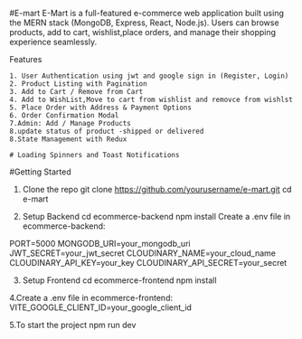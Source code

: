#E-mart
E-Mart is a full-featured e-commerce web application built using the MERN stack (MongoDB, Express, React, Node.js). Users can browse products, add to cart, wishlist,place orders,
and manage their shopping experience seamlessly.

 Features

    1. User Authentication using jwt and google sign in (Register, Login)
    2. Product Listing with Pagination
    3. Add to Cart / Remove from Cart
    4. Add to WishList,Move to cart from wishlist and removce from wishlst
    5. Place Order with Address & Payment Options
    6. Order Confirmation Modal
    7.Admin: Add / Manage Products 
    8.update status of product -shipped or delivered
    8.State Management with Redux

    # Loading Spinners and Toast Notifications

 #Getting Started
 1. Clone the repo
 git clone https://github.com/yourusername/e-mart.git
  cd e-mart

2. Setup Backend
cd ecommerce-backend
npm install
Create a .env file in ecommerce-backend:

PORT=5000
MONGODB_URI=your_mongodb_uri
JWT_SECRET=your_jwt_secret
CLOUDINARY_NAME=your_cloud_name
CLOUDINARY_API_KEY=your_key
CLOUDINARY_API_SECRET=your_secret

3. Setup Frontend
   cd ecommerce-frontend
   npm install

4.Create a .env file in ecommerce-frontend:
VITE_GOOGLE_CLIENT_ID=your_google_client_id

5.To start the project 
 npm run dev
